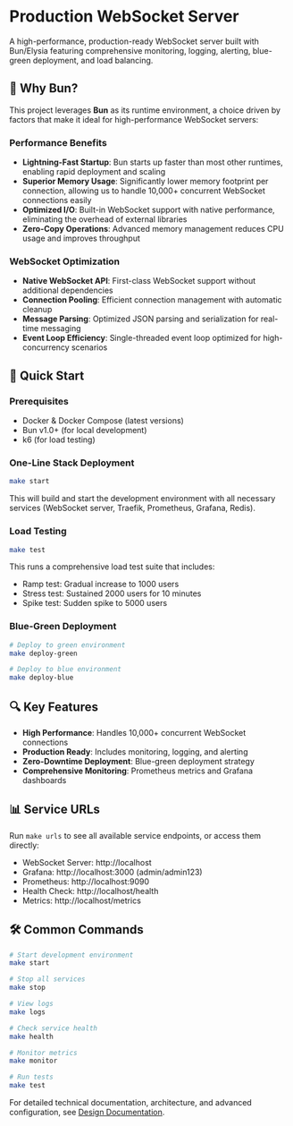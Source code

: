 # Production WebSocket Server

A high-performance, production-ready WebSocket server built with Bun/Elysia featuring comprehensive monitoring, logging, alerting, blue-green deployment, and load balancing.

## 🚀 Why Bun?

This project leverages **Bun** as its runtime environment, a choice driven by factors that 
make it ideal for high-performance WebSocket servers:

### Performance Benefits
- **Lightning-Fast Startup**: Bun starts up faster than most other runtimes, enabling rapid 
deployment and scaling
- **Superior Memory Usage**: Significantly lower memory footprint per connection, allowing us 
to handle 10,000+ concurrent WebSocket connections easily
- **Optimized I/O**: Built-in WebSocket support with native performance, eliminating the 
overhead of external libraries
- **Zero-Copy Operations**: Advanced memory management reduces CPU usage and improves 
throughput

### WebSocket Optimization
- **Native WebSocket API**: First-class WebSocket support without additional dependencies
- **Connection Pooling**: Efficient connection management with automatic cleanup
- **Message Parsing**: Optimized JSON parsing and serialization for real-time messaging
- **Event Loop Efficiency**: Single-threaded event loop optimized for high-concurrency 
scenarios

## 🚀 Quick Start

### Prerequisites
- Docker & Docker Compose (latest versions)
- Bun v1.0+ (for local development)
- k6 (for load testing)

### One-Line Stack Deployment
```bash
make start
```
This will build and start the development environment with all necessary services (WebSocket server, Traefik, Prometheus, Grafana, Redis).

### Load Testing
```bash
make test
```
This runs a comprehensive load test suite that includes:
- Ramp test: Gradual increase to 1000 users
- Stress test: Sustained 2000 users for 10 minutes
- Spike test: Sudden spike to 5000 users

### Blue-Green Deployment
```bash
# Deploy to green environment
make deploy-green

# Deploy to blue environment
make deploy-blue
```

## 🔍 Key Features

- **High Performance**: Handles 10,000+ concurrent WebSocket connections
- **Production Ready**: Includes monitoring, logging, and alerting
- **Zero-Downtime Deployment**: Blue-green deployment strategy
- **Comprehensive Monitoring**: Prometheus metrics and Grafana dashboards

## 📊 Service URLs

Run `make urls` to see all available service endpoints, or access them directly:
- WebSocket Server: http://localhost
- Grafana: http://localhost:3000 (admin/admin123)
- Prometheus: http://localhost:9090
- Health Check: http://localhost/health
- Metrics: http://localhost/metrics

## 🛠️ Common Commands

```bash
# Start development environment
make start

# Stop all services
make stop

# View logs
make logs

# Check service health
make health

# Monitor metrics
make monitor

# Run tests
make test
```

For detailed technical documentation, architecture, and advanced configuration, see [Design Documentation](docs/design.md).